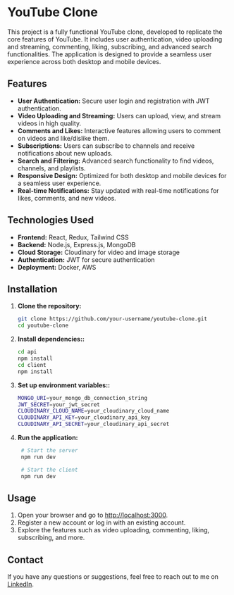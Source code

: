 # YouTube Clone

This project is a fully functional YouTube clone, developed to replicate the core features of YouTube. It includes user authentication, video uploading and streaming, commenting, liking, subscribing, and advanced search functionalities. The application is designed to provide a seamless user experience across both desktop and mobile devices.

## Features

- **User Authentication:** Secure user login and registration with JWT authentication.
- **Video Uploading and Streaming:** Users can upload, view, and stream videos in high quality.
- **Comments and Likes:** Interactive features allowing users to comment on videos and like/dislike them.
- **Subscriptions:** Users can subscribe to channels and receive notifications about new uploads.
- **Search and Filtering:** Advanced search functionality to find videos, channels, and playlists.
- **Responsive Design:** Optimized for both desktop and mobile devices for a seamless user experience.
- **Real-time Notifications:** Stay updated with real-time notifications for likes, comments, and new videos.

## Technologies Used

- **Frontend:** React, Redux, Tailwind CSS
- **Backend:** Node.js, Express.js, MongoDB
- **Cloud Storage:** Cloudinary for video and image storage
- **Authentication:** JWT for secure authentication
- **Deployment:** Docker, AWS

## Installation

1. **Clone the repository:**
   ```bash
   git clone https://github.com/your-username/youtube-clone.git
   cd youtube-clone

2. **Install dependencies::**
   ```bash
   cd api
   npm install
   cd client
   npm install

3. **Set up environment variables::**
   ```bash
   MONGO_URI=your_mongo_db_connection_string
   JWT_SECRET=your_jwt_secret
   CLOUDINARY_CLOUD_NAME=your_cloudinary_cloud_name
   CLOUDINARY_API_KEY=your_cloudinary_api_key
   CLOUDINARY_API_SECRET=your_cloudinary_api_secret

1. **Run the application:**
   ```bash
    # Start the server
    npm run dev

    # Start the client
    npm run dev
## Usage

1. Open your browser and go to [http://localhost:3000](http://localhost:3000).
2. Register a new account or log in with an existing account.
3. Explore the features such as video uploading, commenting, liking, subscribing, and more.


## Contact

If you have any questions or suggestions, feel free to reach out to me on [LinkedIn](https://www.linkedin.com/in/karan-mharse-4ba13221a).
